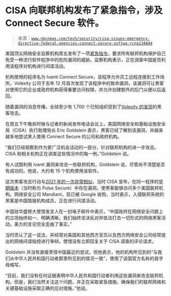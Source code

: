 <!--yml

类别：未分类

日期：2024 年 05 月 27 日 14:57:10

-->

# CISA 向联邦机构发布了紧急指令，涉及 Connect Secure 软件。

> 来源：[`www.nbcnews.com/tech/security/cisa-issues-emergency-directive-federal-agencies-connect-secure-softwa-rcna134844`](https://www.nbcnews.com/tech/security/cisa-issues-emergency-directive-federal-agencies-connect-secure-softwa-rcna134844)

美国顶尖网络安全监察机构周五发布了一项[紧急指令](https://www.cisa.gov/news-events/directives/ed-24-01-mitigate-ivanti-connect-secure-and-ivanti-policy-secure-vulnerabilities)，要求所有联邦机构保护自己免受一种流行软件程序中的危险漏洞的威胁。监察机构表示，正在调查中国是否利用该程序对机构进行间谍活动。

机构使用的程序名为 Ivanti Connect Secure，该程序允许员工远程连接到工作场所。Volexity 公司于去年 12 月首次发现了该程序中的致命漏洞，该漏洞可让黑客对使用它的企业或政府机构获得重要访问权限，并允许创建额外的后门以便以后返回。

随着漏洞的消息传播，全球至少有 1,700 个已知组织受到了[Volexity 的发现](https://www.volexity.com/blog/2024/01/15/ivanti-connect-secure-vpn-exploitation-goes-global/)的黑客攻击。

在周五下午晚些时候与记者的新闻发布电话会议上，美国网络安全和基础设施安全局（CISA）执行助理局长 Eric Goldstein 表示，黑客已经了解到该漏洞，并越来越多地尝试黑入使用 Connect Secure 的公司和政府机构。

“我们已经观察到作为更广泛机会活动的一部分，针对联邦机构的进一步攻击。CISA 和相关机构正在调查这些情况中的每一例，”Goldstein 说。

有人试图利用 Ivanti 漏洞来攻击一些联邦机构，Goldstein 说，尽管尚不清楚是否有成功的。他说，大约有 15 个机构使用该软件。

这次黑客攻击行动与[2021 年的一次非常相似](https://www.nbcnews.com/tech/security/china-another-hack-us-cybersecurity-issues-mount-rcna744)，当时 CISA 宣布，在同一程序的[早期版本](https://www.ivanti.com/company/press-releases/2020/ivanti-acquires-mobileiron-and-pulse-secure)（当时称为 Pulse Secure）中存在漏洞，使黑客能够访问多个美国联邦机构。网络安全公司 Mandiant，现已被 Google 收购，当时表示，入侵联邦系统的黑客是中国情报机构成员，正在进行间谍活动。

中国驻华盛顿大使馆发言人在一封电子邮件中表示，“中国政府在网络安全问题上的立场始终如一、明确清晰。我们始终坚决反对并依法打击一切形式的网络黑客活动。美方的言论完全歪曲了事实。”

当时否认了这一说法，并经常对美国和其他西方官员以及西方网络安全公司经常提出的网络间谍指控进行争辩。使馆没有立即回复关于 CISA 调查的评论请求。

Goldstein 并没有直接责怪中国最近的尝试，但他表示，他的机构所见到的“与我们从中华人民共和国行动者那里所见到的情况一致”，使用了该国官方名称的首字母缩写。

“目前，我们没有任何证据表明中华人民共和国行动者利用这些漏洞来攻击联邦机构。但是，我们当然关注这个问题，并正在采取紧急措施，确保我们的联邦网络和关键基础设施采取正确的应对措施，”他说。
